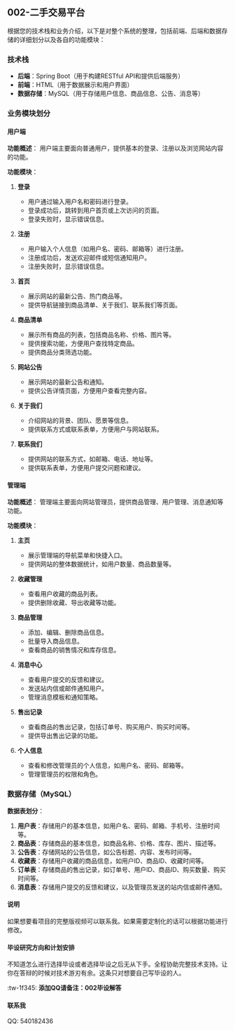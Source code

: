 
## 002-二手交易平台

根据您的技术栈和业务介绍，以下是对整个系统的整理，包括前端、后端和数据存储的详细划分以及各自的功能模块：

### 技术栈

- **后端**：Spring Boot（用于构建RESTful API和提供后端服务）
- **前端**：HTML（用于数据展示和用户界面）
- **数据存储**：MySQL（用于存储用户信息、商品信息、公告、消息等）

### 业务模块划分

#### 用户端

**功能概述**：
用户端主要面向普通用户，提供基本的登录、注册以及浏览网站内容的功能。

**功能模块**：

1. **登录**
    - 用户通过输入用户名和密码进行登录。
    - 登录成功后，跳转到用户首页或上次访问的页面。
    - 登录失败时，显示错误信息。

2. **注册**
    - 用户输入个人信息（如用户名、密码、邮箱等）进行注册。
    - 注册成功后，发送欢迎邮件或短信通知用户。
    - 注册失败时，显示错误信息。

3. **首页**
    - 展示网站的最新公告、热门商品等。
    - 提供导航链接到商品清单、关于我们、联系我们等页面。

4. **商品清单**
    - 展示所有商品的列表，包括商品名称、价格、图片等。
    - 提供搜索功能，方便用户查找特定商品。
    - 提供商品分类筛选功能。

5. **网站公告**
    - 展示网站的最新公告和通知。
    - 提供公告详情页面，方便用户查看完整内容。

6. **关于我们**
    - 介绍网站的背景、团队、愿景等信息。
    - 提供联系方式或联系表单，方便用户与网站联系。

7. **联系我们**
    - 提供网站的联系方式，如邮箱、电话、地址等。
    - 提供联系表单，方便用户提交问题和建议。

#### 管理端

**功能概述**：
管理端主要面向网站管理员，提供商品管理、用户管理、消息通知等功能。

**功能模块**：

1. **主页**
    - 展示管理端的导航菜单和快捷入口。
    - 提供网站的整体数据统计，如用户数量、商品数量等。

2. **收藏管理**
    - 查看用户收藏的商品列表。
    - 提供删除收藏、导出收藏等功能。

3. **商品管理**
    - 添加、编辑、删除商品信息。
    - 批量导入商品信息。
    - 查看商品的销售情况和库存信息。

4. **消息中心**
    - 查看用户提交的反馈和建议。
    - 发送站内信或邮件通知用户。
    - 管理消息模板和通知策略。

5. **售出记录**
    - 查看商品的售出记录，包括订单号、购买用户、购买时间等。
    - 提供导出售出记录的功能。

6. **个人信息**
    - 查看和修改管理员的个人信息，如用户名、密码、邮箱等。
    - 管理管理员的权限和角色。

### 数据存储（MySQL）

**数据表划分**：

1. **用户表**：存储用户的基本信息，如用户名、密码、邮箱、手机号、注册时间等。
2. **商品表**：存储商品的基本信息，如商品名称、价格、库存、图片、描述等。
3. **公告表**：存储网站的公告信息，如公告标题、内容、发布时间等。
4. **收藏表**：存储用户收藏的商品信息，如用户ID、商品ID、收藏时间等。
5. **订单表**：存储商品的售出记录，如订单号、用户ID、商品ID、购买数量、购买时间等。
6. **消息表**：存储用户提交的反馈和建议，以及管理员发送的站内信或邮件通知。

#### 说明
如果想要看项目的完整版视频可以联系我。如果需要定制化的话可以根据功能进行修改。

#### 毕设研究方向和计划安排
不知道怎么进行选择毕设或者选择毕设之后无从下手。全程协助完整技术支持。让你在答辩的时候对技术游刃有余。这条只对想要自己写毕设的人。

:tw-1f345: **添加QQ请备注：002毕设解答**

#### 联系我
QQ: 540182436
